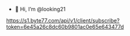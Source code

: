 - 👋 Hi, I’m @looking21

<!---
looking21/looking21 is a ✨ special ✨ repository because its `README.md` (this file) appears on your GitHub profile.
You can click the Preview link to take a look at your changes.
--->
https://s1.byte77.com/api/v1/client/subscribe?token=6e45a26c8dc60b9801ac0e65e643477d
